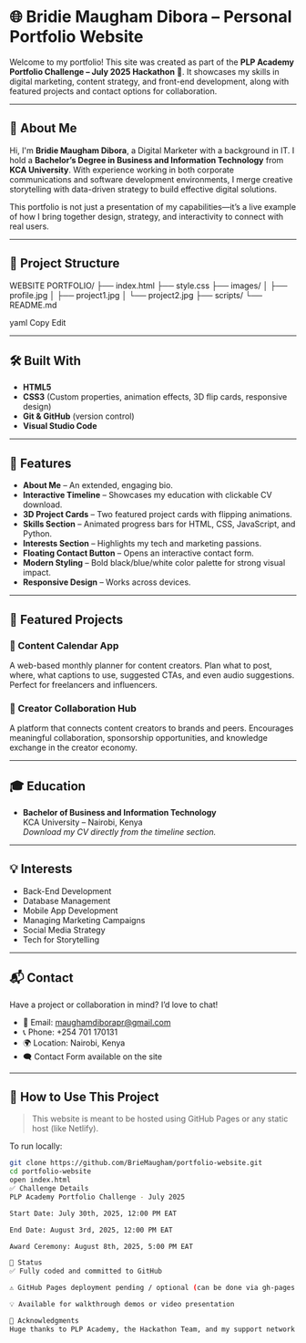 # 🌐 Bridie Maugham Dibora – Personal Portfolio Website

Welcome to my portfolio! This site was created as part of the **PLP Academy Portfolio Challenge – July 2025 Hackathon** 🚀. It showcases my skills in digital marketing, content strategy, and front-end development, along with featured projects and contact options for collaboration.

---

## 👤 About Me

Hi, I'm **Bridie Maugham Dibora**, a Digital Marketer with a background in IT. I hold a **Bachelor’s Degree in Business and Information Technology** from **KCA University**. With experience working in both corporate communications and software development environments, I merge creative storytelling with data-driven strategy to build effective digital solutions.

This portfolio is not just a presentation of my capabilities—it’s a live example of how I bring together design, strategy, and interactivity to connect with real users.

---

## 📁 Project Structure

WEBSITE PORTFOLIO/
├── index.html
├── style.css
├── images/
│ ├── profile.jpg
│ ├── project1.jpg
│ └── project2.jpg
├── scripts/ 
└── README.md

yaml
Copy
Edit

---

## 🛠️ Built With

- **HTML5**
- **CSS3** (Custom properties, animation effects, 3D flip cards, responsive design)
- **Git & GitHub** (version control)
- **Visual Studio Code**

---

## 🎯 Features

- **About Me** – An extended, engaging bio.
- **Interactive Timeline** – Showcases my education with clickable CV download.
- **3D Project Cards** – Two featured project cards with flipping animations.
- **Skills Section** – Animated progress bars for HTML, CSS, JavaScript, and Python.
- **Interests Section** – Highlights my tech and marketing passions.
- **Floating Contact Button** – Opens an interactive contact form.
- **Modern Styling** – Bold black/blue/white color palette for strong visual impact.
- **Responsive Design** – Works across devices.

---

## 🚀 Featured Projects

### 📅 Content Calendar App  
A web-based monthly planner for content creators. Plan what to post, where, what captions to use, suggested CTAs, and even audio suggestions. Perfect for freelancers and influencers.

### 🤝 Creator Collaboration Hub  
A platform that connects content creators to brands and peers. Encourages meaningful collaboration, sponsorship opportunities, and knowledge exchange in the creator economy.

---

## 🎓 Education

- **Bachelor of Business and Information Technology**  
  KCA University – Nairobi, Kenya  
  *Download my CV directly from the timeline section.*

---

## 💡 Interests

- Back-End Development  
- Database Management  
- Mobile App Development  
- Managing Marketing Campaigns  
- Social Media Strategy  
- Tech for Storytelling

---

## 📬 Contact

Have a project or collaboration in mind? I’d love to chat!

- 📧 Email: maughamdiborapr@gmail.com  
- 📞 Phone: +254 701 170131  
- 🌍 Location: Nairobi, Kenya  
- 🗨️ Contact Form available on the site

---

## 🧠 How to Use This Project

> This website is meant to be hosted using GitHub Pages or any static host (like Netlify).

To run locally:

```bash
git clone https://github.com/BrieMaugham/portfolio-website.git
cd portfolio-website
open index.html
✅ Challenge Details
PLP Academy Portfolio Challenge - July 2025

Start Date: July 30th, 2025, 12:00 PM EAT

End Date: August 3rd, 2025, 12:00 PM EAT

Award Ceremony: August 8th, 2025, 5:00 PM EAT

🏁 Status
✅ Fully coded and committed to GitHub

⚠️ GitHub Pages deployment pending / optional (can be done via gh-pages branch or Netlify)

💡 Available for walkthrough demos or video presentation

🙌 Acknowledgments
Huge thanks to PLP Academy, the Hackathon Team, and my support network for pushing me to showcase my full potential. Special shoutout to everyone who reviewed, critiqued, and cheered me on during this challenge!
